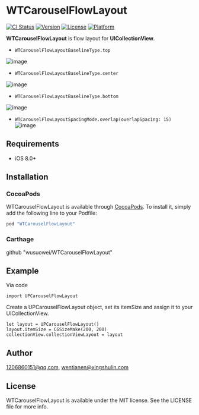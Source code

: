 # WTCarouselFlowLayout

[![CI Status](http://img.shields.io/travis/1206860151@qq.com/WTCarouselFlowLayout.svg?style=flat)](https://travis-ci.org/1206860151@qq.com/WTCarouselFlowLayout)
[![Version](https://img.shields.io/cocoapods/v/WTCarouselFlowLayout.svg?style=flat)](http://cocoapods.org/pods/WTCarouselFlowLayout)
[![License](https://img.shields.io/cocoapods/l/WTCarouselFlowLayout.svg?style=flat)](http://cocoapods.org/pods/WTCarouselFlowLayout)
[![Platform](https://img.shields.io/cocoapods/p/WTCarouselFlowLayout.svg?style=flat)](http://cocoapods.org/pods/WTCarouselFlowLayout)

**WTCarouselFlowLayout** is flow layout for **UICollectionView**.

- ```WTCarouselFlowLayoutBaselineType.top```

![image](./DemoResources/CarouselTop.gif)

- ```WTCarouselFlowLayoutBaselineType.center```

![image](./DemoResources/CarouselCenter.gif)

- ```WTCarouselFlowLayoutBaselineType.bottom```

![image](./DemoResources/CarouselBottom.gif)

- ```WTCarouselFlowLayoutSpacingMode.overlap(overlapSpacing: 15)```
![image](./DemoResources/CarouselOverlap.gif)


## Requirements

- iOS 8.0+

## Installation

### CocoaPods

WTCarouselFlowLayout is available through [CocoaPods](http://cocoapods.org). To install
it, simply add the following line to your Podfile:

```ruby
pod "WTCarouselFlowLayout"
```

### Carthage

github "wusuowei/WTCarouselFlowLayout"

## Example

Via code

```
import UPCarouselFlowLayout
```

Create a UPCarouselFlowLayout object, set its itemSize and assign it to your UICollectionView.

```
let layout = UPCarouselFlowLayout()
layout.itemSize = CGSizeMake(200, 200)
collectionView.collectionViewLayout = layout
```

## Author

1206860151@qq.com, wentianen@xingshulin.com

## License

WTCarouselFlowLayout is available under the MIT license. See the LICENSE file for more info.
